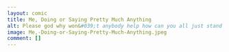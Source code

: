 ```yaml
---
layout: comic
title: Me, Doing or Saying Pretty Much Anything
alt: Please god why won&#039;t anybody help how can you all just stand there and let this happen
image: Me,-Doing-or-Saying-Pretty-Much-Anything.jpeg
comment: []
---
```

